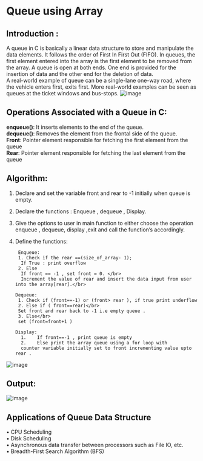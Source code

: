# Queue using Array

## Introduction :
A queue in C is basically a linear data structure to store and manipulate the data elements. It follows the order of First In First Out (FIFO).
In queues, the first element entered into the array is the first element to be removed from the array.
A queue is open at both ends. One end is provided for the insertion of data and the other end for the deletion of data.
</br>
A real-world example of queue can be a single-lane one-way road, where the vehicle enters first, exits first. More real-world examples can be seen as queues at the ticket windows and bus-stops.
![image](https://user-images.githubusercontent.com/125560933/221842144-592cc671-b039-4021-828f-14c5f295f303.png)

## Operations Associated with a Queue in C:

**enqueue()**: It inserts elements to the end of the queue.</br>
**dequeue()**: Removes the element from the frontal side of the queue.</br>
**Front**: Pointer element responsible for fetching the first element from the queue</br>
**Rear**: Pointer element responsible for fetching the last element from the queue</br>

## Algorithm: 
1.	Declare and set the variable front and rear to -1 initially when queue is empty.
2.	Declare the functions : Enqueue , dequeue , Display. 
3.	Give the options to user in main function to either choose the operation enqueue , dequeue, display ,exit and call the function’s accordingly. 
4.	Define the functions:

         Enqueue:
         1.	Check if the rear ==(size_of_array- 1);
          If True : print overflow
         2.	Else 
          If front == -1 , set front = 0. </br>
          Increment the value of rear and insert the data input from user into the array[rear].</br>

        Dequeue: 
         1. Check if (front==-1) or (front> rear ), if true print underflow 
         2.	Else if ( front==rear)</br>
         Set front and rear back to -1 i.e empty queue . 
         3.	Else</br> 
         set (front=front+1 )

        Display: 
          1.	If front==-1 , print queue is empty 
          2.	Else print the array queue using a for loop with
          counter variable initially set to front incrementing value upto rear .
![image](https://user-images.githubusercontent.com/125560933/221842241-5d3e14de-cdfb-4b1f-b33e-71ffba901332.png)

## Output:
![image](https://user-images.githubusercontent.com/125560933/228203308-1f82f020-2fd2-4d5b-a689-f504ff5ec721.png)

## Applications of Queue Data Structure
•	CPU Scheduling</br>
•	Disk Scheduling</br>
•	Asynchronous data transfer between processors such as File IO, etc.</br>
•	Breadth-First Search Algorithm (BFS)</br>
